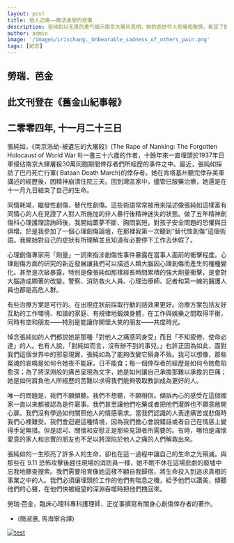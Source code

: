 ```yaml
---
layout: post
title: 他人之痛——無法承受的悲傷                 
description: 张纯如以无畏的勇气揭示南京大屠杀真相，她的逝世令人悲痛和敬佩，彰显了她对历史和正义的不懈追求。
author: admin
image: '/images/irischang._Unbearable_sadness_of_others_pain.png'
tags: [紀念]
---
```

## 勞瑞．芭金

## 此文刊登在《舊金山紀事報》 

## 二零零四年, 十一月二十三日

 
張純如，《南京浩劫-被遺忘的大屠殺》(The Rape of Nanking: The Forgotten Holocaust of World War II)一書三十六歲的作者，十餘年來一直埋頭於1937年日軍侵佔南京大肆屠殺30萬同胞期間倖存者們所經歷的事件之中。最近，張純如採訪了巴丹死亡行軍( Bataan Death March)的倖存者。她在肯塔基州聽完倖存美軍講述的經歷後，因精神崩潰住院三天。回到灣區家中，儘管已服藥治療，她還是在十一月九日結束了自己的生命。

同情耗竭，繼發性創傷，替代性創傷。這些術語常常被用來描述像張純如這樣富有同情心的人在見證了人對人所施加的非人暴行後精神迷失的狀態。做了五年精神創傷科心理護理諮詢師後，我開始噩夢不斷、胸悶氣短，對孩子安全問題的恐懼與日俱增。於是我參加了一個心理創傷論壇，在那裡我第一次聽到“替代性創傷”這個術語。我開始對自己的症狀有所理解並且知道有必要停下工作去休假了。

心理創傷專家用「劑量」一詞來指涉創傷性事件暴露在當事人面前的衝擊程度。心理創傷方面的研究的新近發展讓我們可以描述人類大腦因心理創傷而產生的種種變化。甚至是次級暴露，特別是像張純如那樣經長時間累積的強大劑量衝擊，是會對大腦造成顯著的改變。警察、消防救火人員、心理治療師、記者和第一線的醫護人員也都是高危人群。

有些治療方案是可行的。在出現症狀前採取行動的話效果更好。治療方案包括友好互助的工作環境、和諧的家庭、有規律地鍛煉身體，在工作與娛樂之間取得平衡，同時有空和朋友——特別是能讓你開懷大笑的朋友——共度時光。

悼念張純如的人們都說她是那種「對他人之痛感同身受」而且「不知疲倦、使命必達」的人。也有人說，「對純如而言，沒有辦不到的事兒。」也許正因為如此，面對我們這個世界中的邪惡現實，張純如為了能夠改變它殞身不殆。我可以想像，那些冤魂的哀鳴是如何令她夜不能寐，日不能食；每一個倖存者的經歷是如何令她愈陷愈深；為了將深淵般的痛苦呈現為文字，她是如何讓自己承擔那難以承擔的巨痛；她是如何肩負他人所經歷的苦難以求得我們能夠吸取教訓成為更好的人。

唯一的問題是，我們不願傾聽。我們不想聽，不願相信。傾訴內心的感受在這個國家一直以來都被認為是件窘事。我們甚至讓他們吃藥或者把他們灌醉也不願意敞開心扉。我們沒有學過如何關照他人的情感需求。當我們認識的人表達痛苦或悲傷時我們心裡難受。我們會迴避這種情境，因為我們擔心會說錯話或者自己在情感上變得手足無措。但是認可、關懷和安慰正是那些見證者所需要的。有時，哪怕是滿懷愛意的家人和忠實的朋友也不足以將深陷於他人之痛的人們解救出來。

張純如的一生照亮了許多人的生命，卻也在這一過程中讓自己的生命之光殞滅。與那些在 9.11 恐怖攻擊後趕往現場的消防員一樣，她不眠不休在這場悲劇的廢墟中忘我地篩查搜索。我們需要培育像她這樣不顧自我歸宿，將生命投入到追求真相的事業之中的人。我們必須讓埋頭於工作的他們有喘息之機，給予他們以讚美，傾聽他們的心聲，在他們快被絕望的深淵吞噬時把他們拽回來。

勞瑞‧芭金，臨床心理科專科護理師，正從事撰寫有關身心創傷倖存者的著作。

* (簡淑惠, 馬海寧合譯)



<a href="https://jp.irischanglabs.com/pdf/4_Unbearable sadness of others' pain_Laurie Barkin.pdf" target="_blank">
  <img src="https://jp.irischanglabs.com/images/4_Unbearable sadness of others' pain_Laurie Barkin.jpg" alt="test" title="点击查看PDF">
</a>
